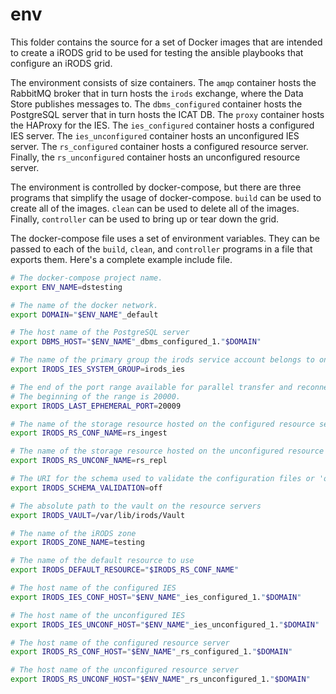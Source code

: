 # env

This folder contains the source for a set of Docker images that are intended to
create a iRODS grid to be used for testing the ansible playbooks that configure
an iRODS grid.

The environment consists of size containers. The `amqp` container hosts the
RabbitMQ broker that in turn hosts the `irods` exchange, where the Data Store
publishes messages to. The `dbms_configured` container hosts the PostgreSQL
server that in turn hosts the ICAT DB. The `proxy` container hosts the HAProxy
for the IES. The `ies_configured` container hosts a configured IES server. The
`ies_unconfigured` container hosts an unconfigured IES server. The
`rs_configured` container hosts a configured resource server. Finally, the
`rs_unconfigured` container hosts an unconfigured resource server.

The environment is controlled by docker-compose, but there are three programs
that simplify the usage of docker-compose. `build` can be used to create all of
the images. `clean` can be used to delete all of the images. Finally,
`controller` can be used to bring up or tear down the grid.

The docker-compose file uses a set of environment variables. They can be passed
to each of the `build`, `clean`, and `controller` programs in a file that
exports them.  Here's a complete example include file.

```bash
# The docker-compose project name.
export ENV_NAME=dstesting

# The name of the docker network.
export DOMAIN="$ENV_NAME"_default

# The host name of the PostgreSQL server
export DBMS_HOST="$ENV_NAME"_dbms_configured_1."$DOMAIN"

# The name of the primary group the irods service account belongs to on IES.
export IRODS_IES_SYSTEM_GROUP=irods_ies

# The end of the port range available for parallel transfer and reconnections.
# The beginning of the range is 20000.
export IRODS_LAST_EPHEMERAL_PORT=20009

# The name of the storage resource hosted on the configured resource server
export IRODS_RS_CONF_NAME=rs_ingest

# The name of the storage resource hosted on the unconfigured resource server
export IRODS_RS_UNCONF_NAME=rs_repl

# The URI for the schema used to validate the configuration files or 'off'
export IRODS_SCHEMA_VALIDATION=off

# The absolute path to the vault on the resource servers
export IRODS_VAULT=/var/lib/irods/Vault

# The name of the iRODS zone
export IRODS_ZONE_NAME=testing

# The name of the default resource to use
export IRODS_DEFAULT_RESOURCE="$IRODS_RS_CONF_NAME"

# The host name of the configured IES
export IRODS_IES_CONF_HOST="$ENV_NAME"_ies_configured_1."$DOMAIN"

# The host name of the unconfigured IES
export IRODS_IES_UNCONF_HOST="$ENV_NAME"_ies_unconfigured_1."$DOMAIN"

# The host name of the configured resource server
export IRODS_RS_CONF_HOST="$ENV_NAME"_rs_configured_1."$DOMAIN"

# The host name of the unconfigured resource server
export IRODS_RS_UNCONF_HOST="$ENV_NAME"_rs_unconfigured_1."$DOMAIN"
```
